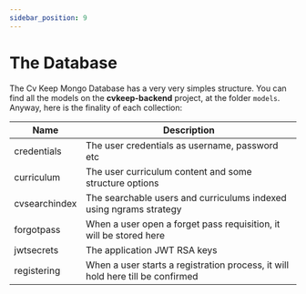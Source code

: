 ```yaml
---
sidebar_position: 9
---
```


# The Database

The Cv Keep Mongo Database has a very very simples structure. You can find all the models on the **cvkeep-backend** project, at the folder `models`. Anyway, here is the finality of each collection:

|Name|Description|
|---|---|
|credentials|The user credentials as username, password etc|
|curriculum|The user curriculum content and some structure options|
|cvsearchindex|The searchable users and curriculums indexed using ngrams strategy|
|forgotpass|When a user open a forget pass requisition, it will be stored here|
|jwtsecrets|The application JWT RSA keys|
|registering|When a user starts a registration process, it will hold here till be confirmed|